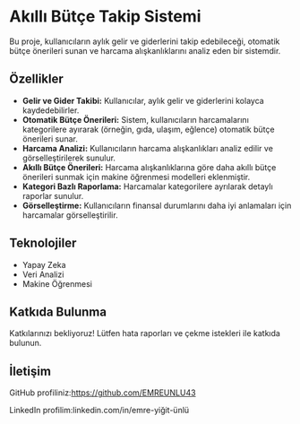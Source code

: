 # Akıllı Bütçe Takip Sistemi

Bu proje, kullanıcıların aylık gelir ve giderlerini takip edebileceği, otomatik bütçe önerileri sunan ve harcama alışkanlıklarını analiz eden bir sistemdir.

## Özellikler

* **Gelir ve Gider Takibi:** Kullanıcılar, aylık gelir ve giderlerini kolayca kaydedebilirler.
* **Otomatik Bütçe Önerileri:** Sistem, kullanıcıların harcamalarını kategorilere ayırarak (örneğin, gıda, ulaşım, eğlence) otomatik bütçe önerileri sunar.
* **Harcama Analizi:** Kullanıcıların harcama alışkanlıkları analiz edilir ve görselleştirilerek sunulur.
* **Akıllı Bütçe Önerileri:** Harcama alışkanlıklarına göre daha akıllı bütçe önerileri sunmak için makine öğrenmesi modelleri eklenmiştir.
* **Kategori Bazlı Raporlama:** Harcamalar kategorilere ayrılarak detaylı raporlar sunulur.
* **Görselleştirme:** Kullanıcıların finansal durumlarını daha iyi anlamaları için harcamalar görselleştirilir.

## Teknolojiler

* Yapay Zeka
* Veri Analizi
* Makine Öğrenmesi

## Katkıda Bulunma

Katkılarınızı bekliyoruz! Lütfen hata raporları ve çekme istekleri ile katkıda bulunun.
## İletişim

GitHub profiliniz:https://github.com/EMREUNLU43

LinkedIn profilim:linkedin.com/in/emre-yiğit-ünlü
